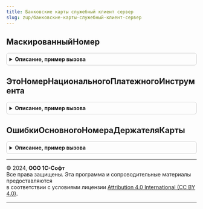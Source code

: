 ```yaml
---
title: Банковские карты служебный клиент сервер
slug: zup/банковские-карты-служебный-клиент-сервер
---
```



## МаскированныйНомер
<details style="margin: 1em 0; padding: 0.5em; border: 1px solid #ccc; border-radius: 6px;">

<summary style="font-weight: bold; cursor: pointer;">Описание, пример вызова</summary>

```bsl

Функция МаскированныйНомер(Знач ПолныйНомер) Экспорт
```

Пример вызова
```bsl
Результат = БанковскиеКартыСлужебныйКлиентСервер.МаскированныйНомер(ПолныйНомер) 
```
</details>

## ЭтоНомерНациональногоПлатежногоИнструмента
<details style="margin: 1em 0; padding: 0.5em; border: 1px solid #ccc; border-radius: 6px;">

<summary style="font-weight: bold; cursor: pointer;">Описание, пример вызова</summary>

```bsl

Функция ЭтоНомерНациональногоПлатежногоИнструмента(Знач ОсновнойНомерДержателяКарты) Экспорт
```

Пример вызова
```bsl
Результат = БанковскиеКартыСлужебныйКлиентСервер.ЭтоНомерНациональногоПлатежногоИнструмента(ОсновнойНомерДержателяКарты) 
```
</details>

## ОшибкиОсновногоНомераДержателяКарты
<details style="margin: 1em 0; padding: 0.5em; border: 1px solid #ccc; border-radius: 6px;">

<summary style="font-weight: bold; cursor: pointer;">Описание, пример вызова</summary>

```bsl

Функция ОшибкиОсновногоНомераДержателяКарты(ОсновнойНомерДержателяКарты, ЭтоНациональныйПлатежныйИнструмент = Неопределено) Экспорт
```

Пример вызова
```bsl
Результат = БанковскиеКартыСлужебныйКлиентСервер.ОшибкиОсновногоНомераДержателяКарты(ОсновнойНомерДержателяКарты, ЭтоНациональныйПлатежныйИнструмент);
```
</details>

---

© 2024, **ООО 1С-Софт**  
Все права защищены. Эта программа и сопроводительные материалы предоставляются  
в соответствии с условиями лицензии [Attribution 4.0 International (CC BY 4.0)](https://creativecommons.org/licenses/by/4.0/legalcode).

---
